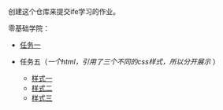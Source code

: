 创建这个仓库来提交ife学习的作业。  

零基础学院：  
* [任务一](https://clchua.github.io/ife/2018ife/day1)

 * 任务五（*一个html，引用了三个不同的css样式，所以分开展示* ）
     * [样式一](https://clchua.github.io/ife/2018ife/html/task5_resume_1.html)
     * [样式二](https://clchua.github.io/ife/2018ife/html/task5_resume_2.html)
     * [样式三](https://clchua.github.io/ife/2018ife/html/task5_resume.html)
